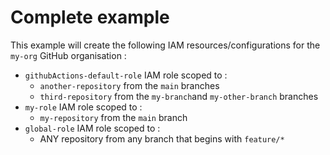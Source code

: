 # Complete example
This example will create the following IAM resources/configurations for the `my-org` GitHub organisation :
- `githubActions-default-role` IAM role scoped to :
  - `another-repository` from the `main` branches
  - `third-repository` from the `my-branch`and `my-other-branch` branches
- `my-role` IAM role scoped to : 
  - `my-repository` from the `main` branch
- `global-role` IAM role scoped to :
  - ANY repository from any branch that begins with `feature/*`